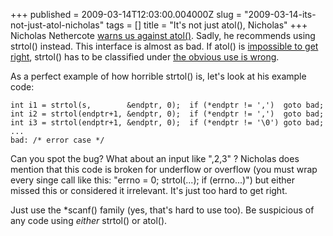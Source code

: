 +++
published = 2009-03-14T12:03:00.004000Z
slug = "2009-03-14-its-not-just-atol-nicholas"
tags = []
title = "It's not just atol(), Nicholas"
+++
Nicholas Nethercote [warns us against
atol()](http://blog.mozilla.com/nnethercote/2009/03/13/atol-considered-harmful/).
Sadly, he recommends using strtol() instead. This interface is almost as
bad. If atol() is [impossible to get
right](https://technovelty.org/badcode/rusty-russells-hard-to-misuse-rules.html),
strtol() has to be classified under [the obvious use is
wrong](https://technovelty.org/badcode/rusty-russells-hard-to-misuse-rules.html).  
  
As a perfect example of how horrible strtol() is, let's look at his
example code:  

    int i1 = strtol(s,        &endptr, 0);  if (*endptr != ',')  goto bad;
    int i2 = strtol(endptr+1, &endptr, 0);  if (*endptr != ',')  goto bad;
    int i3 = strtol(endptr+1, &endptr, 0);  if (*endptr != '\0') goto bad;
    ...
    bad: /* error case */

  
Can you spot the bug? What about an input like ",2,3" ? Nicholas does
mention that this code is broken for underflow or overflow (you must
wrap every singe call like this: "errno = 0; strtol(...); if
(errno...)") but either missed this or considered it irrelevant. It's
just too hard to get right.  
  
Just use the \*scanf() family (yes, that's hard to use too). Be
suspicious of any code using <span
style="font-style: italic;">either</span> strtol() or atol().
